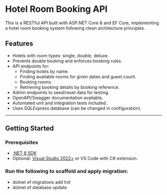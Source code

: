 # Hotel Room Booking API

This is a RESTful API built with ASP.NET Core 8 and EF Core, implementing a hotel room booking system following clean architecture principles.

## Features

- Hotels with room types: single, double, deluxe.
- Prevents double booking and enforces booking rules.
- API endpoints for:
  - Finding hotels by name.
  - Finding available rooms for given dates and guest count.
  - Booking rooms.
  - Retrieving booking details by booking reference.
- Admin endpoints to seed/reset data for testing.
- OpenAPI/Swagger documentation available.
- Automated unit and integration tests included.
- Uses SQLExpress database (can be changed in configuration).

---

## Getting Started

### Prerequisites

- [.NET 8 SDK](https://dotnet.microsoft.com/en-us/download/dotnet/8.0)
- Optional: [Visual Studio 2022+](https://visualstudio.microsoft.com/) or VS Code with C# extension.

### Run the following to scaffold and apply migration:
- dotnet ef migrations add Init
- dotnet ef database update

